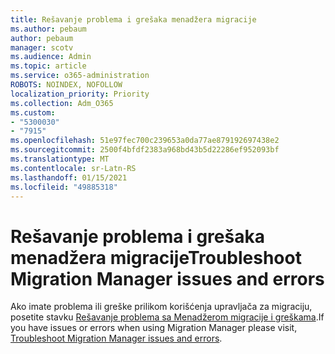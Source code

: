 ```yaml
---
title: Rešavanje problema i grešaka menadžera migracije
ms.author: pebaum
author: pebaum
manager: scotv
ms.audience: Admin
ms.topic: article
ms.service: o365-administration
ROBOTS: NOINDEX, NOFOLLOW
localization_priority: Priority
ms.collection: Adm_O365
ms.custom:
- "5300030"
- "7915"
ms.openlocfilehash: 51e97fec700c239653a0da77ae879192697438e2
ms.sourcegitcommit: 2500f4bfdf2383a968bd43b5d22286ef952093bf
ms.translationtype: MT
ms.contentlocale: sr-Latn-RS
ms.lasthandoff: 01/15/2021
ms.locfileid: "49885318"
---
```

# <a name="troubleshoot-migration-manager-issues-and-errors"></a><span data-ttu-id="84cfa-102">Rešavanje problema i grešaka menadžera migracije</span><span class="sxs-lookup"><span data-stu-id="84cfa-102">Troubleshoot Migration Manager issues and errors</span></span>

<span data-ttu-id="84cfa-103">Ako imate problema ili greške prilikom korišćenja upravljača za migraciju, posetite stavku [Rešavanje problema sa Menadžerom migracije i greškama](https://docs.microsoft.com/sharepointmigration/mm-troubleshoot).</span><span class="sxs-lookup"><span data-stu-id="84cfa-103">If you have issues or errors when using Migration Manager please visit, [Troubleshoot Migration Manager issues and errors](https://docs.microsoft.com/sharepointmigration/mm-troubleshoot).</span></span>
